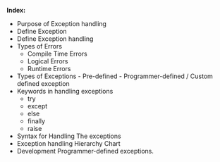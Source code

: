 **Index:**
- Purpose of Exception handling
- Define Exception 
- Define Exception handling
- Types of Errors
	- Compile Time Errors
	- Logical Errors
	- Runtime Errors
- Types of Exceptions
		- Pre-defined
		- Programmer-defined / Custom defined exception
- Keywords in handling exceptions
	 - try   
	- except
	- else
	- finally
	- raise
- Syntax for  Handling The exceptions
- Exception handling Hierarchy Chart
- Development Programmer-defined exceptions.

